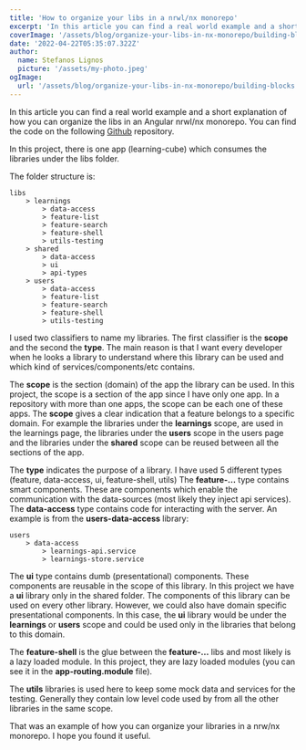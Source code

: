 ```yaml
---
title: 'How to organize your libs in a nrwl/nx monorepo'
excerpt: 'In this article you can find a real world example and a short explanation of how you can organize the libs in an Angular nrwl/nx monorepo'
coverImage: '/assets/blog/organize-your-libs-in-nx-monorepo/building-blocks.jpeg'
date: '2022-04-22T05:35:07.322Z'
author:
  name: Stefanos Lignos
  picture: '/assets/my-photo.jpeg'
ogImage:
  url: '/assets/blog/organize-your-libs-in-nx-monorepo/building-blocks.jpeg'
---
```



In this article you can find a real world example and a short explanation of how you can organize the libs in an Angular nrwl/nx monorepo. You can find the code on the following [Github](https://github.com/stefanoslig/organize-nx-libs-article-demo) repository.

In this project, there is one app (learning-cube) which consumes the libraries under the libs folder. 

The folder structure is:
~~~
libs 
	> learnings
		> data-access
		> feature-list
		> feature-search
		> feature-shell
		> utils-testing
	> shared
		> data-access
		> ui
		> api-types
	> users
		> data-access
		> feature-list
		> feature-search
		> feature-shell
		> utils-testing
~~~

I used two classifiers to name my libraries. The first classifier is the **scope** and the second the **type**. The main reason is that I want every developer when he looks a library to understand where this library can be used and which kind of services/components/etc contains. 

The **scope** is the section (domain) of the app the library can be used. In this project, the scope is a section of the app since I have only one app. In a repository with more than one apps, the scope can be each one of these apps. The **scope** gives a clear indication that a feature belongs to a specific domain. For example the libraries under the **learnings** scope, are used in the learnings page, the libraries under the **users** scope in the users page and the libraries under the **shared** scope can be reused between all the sections of the app.

The **type** indicates the purpose of a library. I have used 5 different types (feature, data-access, ui, feature-shell, utils) The **feature-...** type contains smart components. These are components which enable the communication with the data-sources (most likely they inject api services). The **data-access** type contains  code for interacting with the server. An example is from the **users-data-access** library:
~~~
users
	> data-access
		> learnings-api.service
		> learnings-store.service
~~~ 

The **ui** type contains dumb (presentational) components. These components are reusable in the scope of this library. In this project we have a **ui** library only in the shared folder. The components of this library can be used on every other library. However, we could also have domain specific presentational components. In this case, the **ui** library would be under the **learnings** or **users** scope and could be used only in the libraries that belong to this domain.

The **feature-shell** is the glue between the **feature-...** libs and most likely is a lazy loaded module. In this project, they are lazy loaded modules (you can see it in the **app-routing.module** file).  

The **utils** libraries is used here to keep some mock data and services for the testing. Generally they contain low level code used by from all the other libraries in the same scope.

That was an example of how you can organize your libraries in a nrw/nx monorepo. I hope you found it useful.


